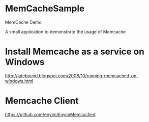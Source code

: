 # MemCacheSample
MemCache Demo

A small application to demonstrate the usage of Memcache

# Install Memcache as a service on Windows 
http://latebound.blogspot.com/2008/10/running-memcached-on-windows.html

# Memcache Client
https://github.com/enyim/EnyimMemcached
